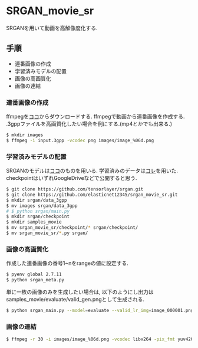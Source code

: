 # SRGAN_movie_sr
SRGANを用いて動画を高解像度化する.

## 手順
+ 連番画像の作成
+ 学習済みモデルの配置
+ 画像の高画質化
+ 画像の連結

### 連番画像の作成
ffmpegを<a href="https://www.ffmpeg.org/download.html">ココ</a>からダウンロードする.
ffmpegで動画から連番画像を作成する.
.3gppファイルを高画質化したい場合を例にする.(mp4とかでも出来る.)
```sh
$ mkdir images
$ ffmpeg -i input.3gpp -vcodec png images/image_%06d.png
```

### 学習済みモデルの配置
SRGANのモデルは<a href="https://github.com/tensorlayer/srgan">ココ</a>のものを用いる.
学習済みのデータは<a href="https://data.vision.ee.ethz.ch/cvl/DIV2K/">コレ</a>を用いた.
checkpointはいずれGoogleDriveなどで公開すると思う.
```sh
$ git clone https://github.com/tensorlayer/srgan.git
$ git clone https://github.com/elasticnet12345/srgan_movie_sr.git
$ mkdir srgan/data_3gpp
$ mv images srgan/data_3gpp
# $ python srgan/main.py
$ mkdir srgan/checkpoint
$ mkdir samples_movie
$ mv srgan_movie_sr/checkpoint/* srgan/checkpoint/
$ mv srgan_movie_sr/*.py srgan/
```
### 画像の高画質化
作成した連番画像の番号1~nをrangeの値に設定する.
```sh
$ pyenv global 2.7.11
$ python srgan_meta.py
```
単に一枚の画像のみを生成したい場合は, 以下のようにし出力はsamples_movie/evaluate/valid_gen.pngとして生成される.
```sh
$ python srgan_main.py --model=evaluate --valid_lr_img=image_000001.png
```

### 画像の連結
```sh
$ ffmpeg -r 30 -i images/image_%06d.png -vcodec libx264 -pix_fmt yuv420p -r 60 out.mp4
```

